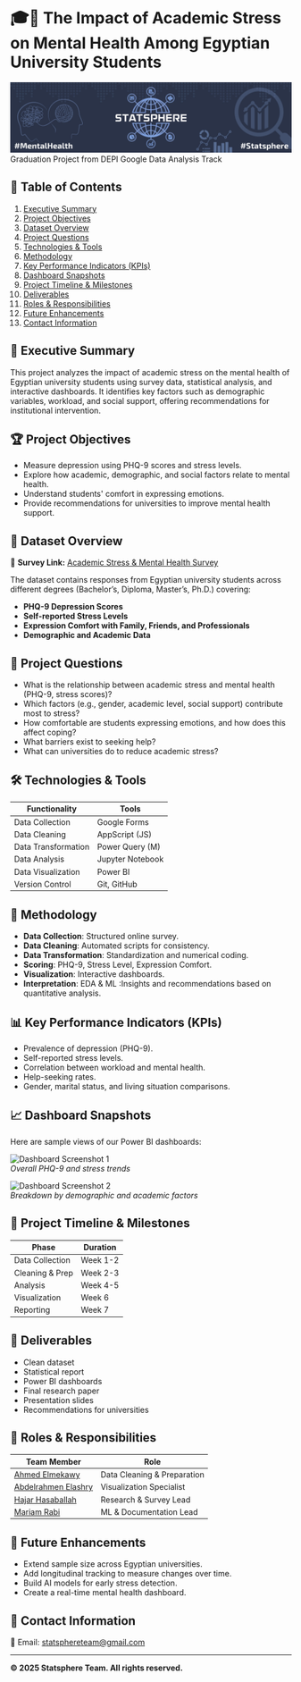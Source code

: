 # 🎓📖 The Impact of Academic Stress on Mental Health Among Egyptian University Students
![Our Banner](Media/banner.jpg)  
Graduation Project from DEPI Google Data Analysis Track

## 📖 Table of Contents

1. [Executive Summary](#-executive-summary)
2. [Project Objectives](#-project-objectives)
3. [Dataset Overview](#-dataset-overview)
4. [Project Questions](#-project-questions)
5. [Technologies & Tools](#-technologies--tools)
6. [Methodology](#-methodology)
7. [Key Performance Indicators (KPIs)](#-key-performance-indicators-kpis)
8. [Dashboard Snapshots](#-dashboard-snapshots)
9. [Project Timeline & Milestones](#-project-timeline--milestones)
10. [Deliverables](#-deliverables)
11. [Roles & Responsibilities](#-roles--responsibilities)
12. [Future Enhancements](#-future-enhancements)
13. [Contact Information](#-contact-information)

## 📌 Executive Summary

This project analyzes the impact of academic stress on the mental health of Egyptian university students using survey data, statistical analysis, and interactive dashboards. It identifies key factors such as demographic variables, workload, and social support, offering recommendations for institutional intervention.

## 🏆 Project Objectives

- Measure depression using PHQ-9 scores and stress levels.
- Explore how academic, demographic, and social factors relate to mental health.
- Understand students' comfort in expressing emotions.
- Provide recommendations for universities to improve mental health support.

## 📁 Dataset Overview

🔗 **Survey Link:** [Academic Stress & Mental Health Survey](https://forms.gle/uexw33saHBJL1rqn7)

The dataset contains responses from Egyptian university students across different degrees (Bachelor’s, Diploma, Master’s, Ph.D.) covering:

- **PHQ-9 Depression Scores**  
- **Self-reported Stress Levels**  
- **Expression Comfort with Family, Friends, and Professionals**  
- **Demographic and Academic Data**

## 📝 Project Questions

- What is the relationship between academic stress and mental health (PHQ-9, stress scores)?
- Which factors (e.g., gender, academic level, social support) contribute most to stress?
- How comfortable are students expressing emotions, and how does this affect coping?
- What barriers exist to seeking help?
- What can universities do to reduce academic stress?

## 🛠 Technologies & Tools

| Functionality         | Tools             |
| --------------------- | ---------------- |
| Data Collection       | Google Forms      |
| Data Cleaning         | AppScript (JS)    |
| Data Transformation   | Power Query (M)   |
| Data Analysis         | Jupyter Notebook  |
| Data Visualization    | Power BI          |
| Version Control       | Git, GitHub       |

## 🔬 Methodology

- **Data Collection**: Structured online survey.
- **Data Cleaning**: Automated scripts for consistency.
- **Data Transformation**: Standardization and numerical coding.
- **Scoring**: PHQ-9, Stress Level, Expression Comfort.
- **Visualization**: Interactive dashboards.
- **Interpretation**: EDA & ML :Insights and recommendations based on quantitative analysis.

## 📊 Key Performance Indicators (KPIs)

- Prevalence of depression (PHQ-9).
- Self-reported stress levels.
- Correlation between workload and mental health.
- Help-seeking rates.
- Gender, marital status, and living situation comparisons.

## 📈 Dashboard Snapshots

Here are sample views of our Power BI dashboards:

![Dashboard Screenshot 1](Media/Screenshot_2025-05-09_172413.png)  
*Overall PHQ-9 and stress trends*

![Dashboard Screenshot 2](Media/Screenshot_2025-05-09_172431.png)  
*Breakdown by demographic and academic factors*

## 📅 Project Timeline & Milestones

| Phase            | Duration   |
| ---------------- | ---------- |
| Data Collection  | Week 1-2   |
| Cleaning & Prep  | Week 2-3   |
| Analysis         | Week 4-5   |
| Visualization    | Week 6     |
| Reporting        | Week 7     |

## 🚀 Deliverables

- Clean dataset
- Statistical report
- Power BI dashboards
- Final research paper
- Presentation slides
- Recommendations for universities

## 👥 Roles & Responsibilities

| Team Member                             | Role                      |
| --------------------------------------- | ------------------------- |
| [Ahmed Elmekawy](https://www.linkedin.com/in/ahmed-el-mekawy)           |Data Cleaning & Preparation  |
| [Abdelrahmen Elashry](https://www.linkedin.com/in/abdelrahmen-elashry) | Visualization Specialist  |
| [Hajar Hasaballah](https://www.linkedin.com/in/hajar-hasaballa)         | Research & Survey Lead    |
| [Mariam Rabi](https://www.linkedin.com/in/mariam-mmr)                   | ML & Documentation Lead   |

## 🔮 Future Enhancements

- Extend sample size across Egyptian universities.
- Add longitudinal tracking to measure changes over time.
- Build AI models for early stress detection.
- Create a real-time mental health dashboard.

## 📩 Contact Information

📧 Email: [statsphereteam@gmail.com](mailto:statsphereteam@gmail.com)

---

**© 2025 Statsphere Team. All rights reserved.**
